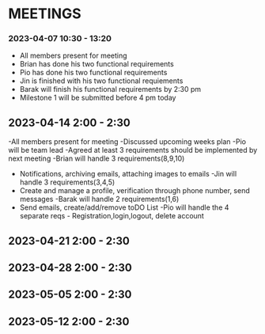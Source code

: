 # MEETINGS

### 2023-04-07 10:30 - 13:20
 * All members present for meeting
 * Brian has done his two functional requirements
 * Pio has done his two functional requirements
 * Jin is finished with his two functional requiements
 * Barak will finish his functional requirements by 2:30 pm 
 * Milestone 1 will be submitted before 4 pm today

## 2023-04-14 2:00 - 2:30
 -All members present for meeting
 -Discussed upcoming weeks plan
 -Pio will be team lead
 -Agreed at least 3 requirements should be implemented by next meeting 
 -Brian will handle 3 requirements(8,9,10)
   - Notifications, archiving emails, attaching images to emails
 -Jin will handle 3 requirements(3,4,5)
   - Create and manage a profile, verification through phone number, send messages
 -Barak will handle 2 requirements(1,6)
   - Send emails, create/add/remove toDO List
 -Pio will handle the 4 separate reqs
    - Registration,login,logout, delete account
 
## 2023-04-21 2:00 - 2:30

## 2023-04-28 2:00 - 2:30

## 2023-05-05 2:00 - 2:30

## 2023-05-12 2:00 - 2:30


